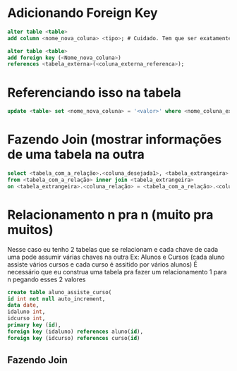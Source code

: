 # Adicionando Foreign Key

```sql
alter table <table>
add column <nome_nova_coluna> <tipo>; # Cuidado. Tem que ser exatamente do mesmo tipo que a foreign key

alter table <table>
add foreign key (<Nome_nova_coluna>)
references <tabela_externa>(<coluna_externa_referenca>);
```

# Referenciando isso na tabela

```sql
update <table> set <nome_nova_coluna> = '<valor>' where <nome_coluna_exterior> = '<valor>'
```

# Fazendo Join (mostrar informações de uma tabela na outra

```sql
select <tabela_com_a_relação>.<coluna_desejada1>, <tabela_extrangeira>.<coluna_desejada2>
from <tabela_com_a_relação> inner join <tabela_extrangeira>
on <tabela_extrangeira>.<coluna_relação> = <tabela_com_a_relação>.<coluna_relação>
```

# Relacionamento n pra n (muito pra muitos)

Nesse caso eu tenho 2 tabelas que se relacionam e cada chave de cada uma pode assumir várias chaves na outra
Ex: Alunos e Cursos (cada aluno assiste vários cursos e cada curso é assitido por vários alunos)
É necessário que eu construa uma tabela pra fazer um relacionamento 1 para n pegando esses 2 valores

```sql
create table aluno_assiste_curso(
id int not null auto_increment,
data date,
idaluno int,
idcurso int,
primary key (id),
foreign key (idaluno) references aluno(id),
foreign key (idcurso) references curso(id)
```

## Fazendo Join
